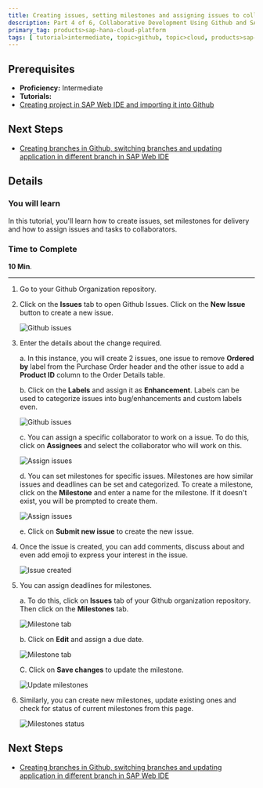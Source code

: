 ```yaml
---
title: Creating issues, setting milestones and assigning issues to collaborators
description: Part 4 of 6, Collaborative Development Using Github and SAP Web IDE
primary_tag: products>sap-hana-cloud-platform
tags: [ tutorial>intermediate, topic>github, topic>cloud, products>sap-hana, products>sap-web-ide, products>sap-hana-cloud-platform ]
---
```

## Prerequisites  
 - **Proficiency:** Intermediate
 - **Tutorials:** 
  - [Creating project in SAP Web IDE and importing it into Github](http://go.sap.com/developer/tutorials/webide-github-import-project.html)

## Next Steps
 - [Creating branches in Github, switching branches and updating application in different branch in SAP Web IDE](http://go.sap.com/developer/tutorials/webide-github-branching.html)

## Details
### You will learn  
In this tutorial, you'll learn how to create issues, set milestones for delivery and how to assign issues and tasks to collaborators.


### Time to Complete
**10 Min**.

---

1. Go to your Github Organization repository.

2. Click on the **Issues** tab to open Github Issues. Click on the **New Issue** button to create a new issue.

    ![Github issues](p4_2.png)

3. Enter the details about the change required. 

    a. In this instance, you will create 2 issues, one issue to remove **Ordered by** label from the Purchase Order header and the other issue to add a **Product ID** column to the Order Details table. 

    b. Click on the **Labels** and assign it as **Enhancement**. Labels can be used to categorize issues into bug/enhancements and custom labels even. 

    ![Github issues](p4_3b.png)

    c. You can assign a specific collaborator to work on a issue. To do this, click on **Assignees** and select the collaborator who will work on this.

    ![Assign issues](p4_3c.png)

    d. You can set milestones for specific issues. Milestones are how similar issues and deadlines can be set and categorized. To create a milestone, click on the **Milestone** and enter a name for the milestone. If it doesn't exist, you will be prompted to create them.

    ![Assign issues](p4_3d.png)

    e. Click on **Submit new issue** to create the new issue.

4.  Once the issue is created, you can add comments, discuss about and even add emoji to express your interest in the issue.

    ![Issue created](p4_4.png)

5. You can assign deadlines for milestones. 

    a. To do this, click on **Issues** tab of your Github organization repository. Then click on the **Milestones** tab.

    ![Milestone tab](p4_5a.png)
    
    b. Click on **Edit** and assign a due date.

    ![Milestone tab](p4_5b.png)
    
    C. Click on **Save changes** to update the milestone.

  
    ![Update milestones](p4_5c.png)
    
6. Similarly, you can create new milestones, update existing ones and check for status of current milestones from this page.

    ![Milestones status](p4_6.png)

## Next Steps
 - [Creating branches in Github, switching branches and updating application in different branch in SAP Web IDE](http://go.sap.com/developer/tutorials/webide-github-branching.html)
